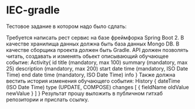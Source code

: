# IEC-gradle
Тестовое задание в котором надо было сдлать:

Требуется написать рест сервис на базе фреймфорка Spring Boot 2.
В качестве хранилища данных должна быть база данных Mongo DB.
В качестве сборщика проекта должен быть Gradle.
API должен позволять читать, создавать и изменять обьект описывающий обучающее событие:
Activity{
   id
   title (mandatory, max 100)
   summary (mandatory, max 25)
   description (mandatory, max 200)
   start date time (mandatory, ISO Date Time)
   end date time (mandatory, ISO Date Time)
   info
}
Также должна вестить история изменения обучающего события:
History {
   dateTime (ISO Date Time)
   type (UPDATE, COMPOSE)
   changes [
      {
         fieldName
         oldValue
         newValue
      }
   ]
}
Результат прошу выложить в публичном гитхаб репозитории и прислать ссылку.
